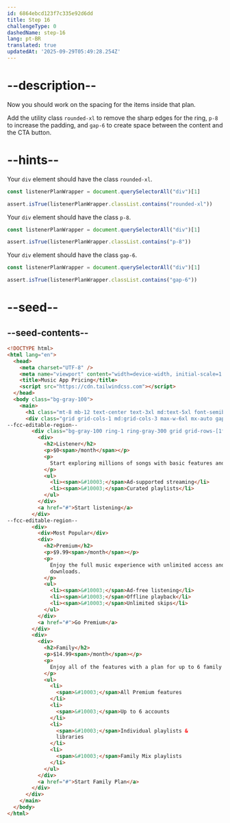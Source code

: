 ```yaml
---
id: 6864ebcd123f7c335e92d6dd
title: Step 16
challengeType: 0
dashedName: step-16
lang: pt-BR
translated: true
updatedAt: '2025-09-29T05:49:28.254Z'
---
```


# --description--

Now you should work on the spacing for the items inside that plan.

Add the utility class `rounded-xl` to remove the sharp edges for the ring, `p-8` to increase the padding, and `gap-6` to create space between the content and the CTA button.

# --hints--

Your `div` element should have the class `rounded-xl`.

```js
const listenerPlanWrapper = document.querySelectorAll("div")[1]

assert.isTrue(listenerPlanWrapper.classList.contains("rounded-xl"))
```

Your `div` element should have the class `p-8`.

```js
const listenerPlanWrapper = document.querySelectorAll("div")[1]

assert.isTrue(listenerPlanWrapper.classList.contains("p-8"))
```

Your `div` element should have the class `gap-6`.

```js
const listenerPlanWrapper = document.querySelectorAll("div")[1]

assert.isTrue(listenerPlanWrapper.classList.contains("gap-6"))
```

# --seed--

## --seed-contents--

```html
<!DOCTYPE html>
<html lang="en">
  <head>
    <meta charset="UTF-8" />
    <meta name="viewport" content="width=device-width, initial-scale=1.0" />
    <title>Music App Pricing</title>
    <script src="https://cdn.tailwindcss.com"></script>
  </head>
  <body class="bg-gray-100">
    <main>
      <h1 class="mt-8 mb-12 text-center text-3xl md:text-5xl font-semibold text-gray-900">Choose your listening plan</h1>
      <div class="grid grid-cols-1 md:grid-cols-3 max-w-6xl mx-auto gap-8 mt-16">
--fcc-editable-region--
        <div class="bg-gray-100 ring-1 ring-gray-300 grid grid-rows-[1fr_auto] ">
          <div>
            <h2>Listener</h2>
            <p>$0<span>/month</span></p>
            <p>
              Start exploring millions of songs with basic features and ads.
            </p>
            <ul>
              <li><span>&#10003;</span>Ad-supported streaming</li>
              <li><span>&#10003;</span>Curated playlists</li>
            </ul>
          </div>
          <a href="#">Start listening</a>
        </div>
--fcc-editable-region--
        <div>
          <div>Most Popular</div>
          <div>
            <h2>Premium</h2>
            <p>$9.99<span>/month</span></p>
            <p>
              Enjoy the full music experience with unlimited access and
              downloads.
            </p>
            <ul>
              <li><span>&#10003;</span>Ad-free listening</li>
              <li><span>&#10003;</span>Offline playback</li>
              <li><span>&#10003;</span>Unlimited skips</li>
            </ul>
          </div>
          <a href="#">Go Premium</a>
        </div>
        <div>
          <div>
            <h2>Family</h2>
            <p>$14.99<span>/month</span></p>
            <p>
              Enjoy all of the features with a plan for up to 6 family members.
            </p>
            <ul>
              <li>
                <span>&#10003;</span>All Premium features
              </li>
              <li>
                <span>&#10003;</span>Up to 6 accounts
              </li>
              <li>
                <span>&#10003;</span>Individual playlists &
                libraries
              </li>
              <li>
                <span>&#10003;</span>Family Mix playlists
              </li>
            </ul>
          </div>
          <a href="#">Start Family Plan</a>
        </div>
      </div>
    </main>
  </body>
</html>
```
